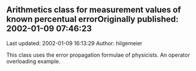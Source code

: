 ## Arithmetics class for measurement values of known percentual errorOriginally published: 2002-01-09 07:46:23 
Last updated: 2002-01-09 16:13:29 
Author: hilgemeier  
 
This class uses the error propagation formulae of physicists. An operator overloading example.